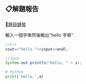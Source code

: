 ## 📋解題報告

🔗[題目鏈接](https://zerojudge.tw/ShowProblem?problemid=a001)

輸入一個字串然後輸出"hello 字串"

```c++
//C++
cout<<"hello "<<input<<endl;
```

```java
//Java
System.out.println("hello, " + s);
```

```py
# Python
print('hello,',a)
```
